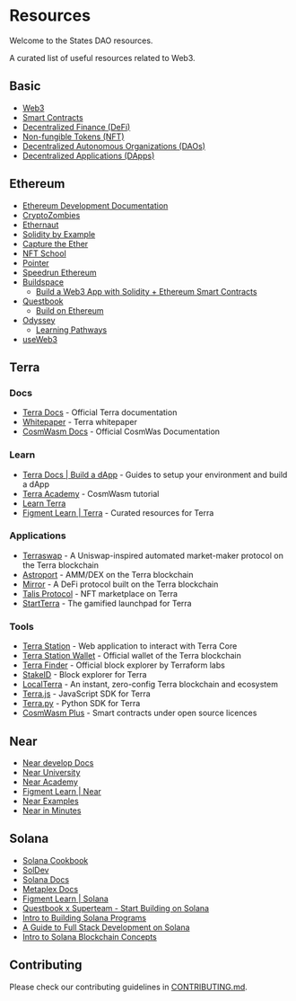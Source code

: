 # Resources
Welcome to the States DAO resources.

A curated list of useful resources related to Web3.

## Basic
- [Web3](https://www.useweb3.xyz/guides/what-is-web3)
- [Smart Contracts](https://ethereum.org/en/smart-contracts/)
- [Decentralized Finance (DeFi)](https://ethereum.org/en/defi/)
- [Non-fungible Tokens (NFT)](https://ethereum.org/en/nft/)
- [Decentralized Autonomous Organizations (DAOs)](https://ethereum.org/en/dao/)
- [Decentralized Applications (DApps)](https://ethereum.org/en/developers/docs/dapps/)

## Ethereum
- [Ethereum Development Documentation](https://ethereum.org/en/developers/docs/)
- [CryptoZombies](https://cryptozombies.io/)
- [Ethernaut](https://ethernaut.openzeppelin.com/)
- [Solidity by Example](https://solidity-by-example.org/)
- [Capture the Ether](https://capturetheether.com/)
- [NFT School](https://nftschool.dev/)
- [Pointer](https://www.pointer.gg/)
- [Speedrun Ethereum](https://speedrunethereum.com/)
- [Buildspace](https://buildspace.so/)
  - [Build a Web3 App with Solidity + Ethereum Smart Contracts](https://app.buildspace.so/projects/CO02cf0f1c-f996-4f50-9669-cf945ca3fb0b)
- [Questbook](https://www.questbook.app/)
  - [Build on Ethereum](https://openquest.xyz/tracks/build-on-ethereum)
- [Odyssey](https://www.odysseydao.com/)
    - [Learning Pathways](https://www.odysseydao.com/learn)
- [useWeb3](https://www.useweb3.xyz/)

## Terra

### Docs
- [Terra Docs](https://docs.terra.money/) - Official Terra documentation
- [Whitepaper](https://assets.website-files.com/611153e7af981472d8da199c/618b02d13e938ae1f8ad1e45_Terra_White_paper.pdf) - Terra whitepaper
- [CosmWasm Docs](https://docs.cosmwasm.com/docs) - Official CosmWas Documentation 

### Learn
- [Terra Docs | Build a dApp](https://docs.terra.money/docs/develop/dapp/README.html) - Guides to setup your environment and build a dApp
- [Terra Academy](https://academy.terra.money/courses/cosmwasm-smart-contracts-i) - CosmWasm tutorial
- [Learn Terra](https://learnterra.io/)
- [Figment Learn | Terra](https://learn.figment.io/protocols/terra) - Curated resources for Terra

### Applications
- [Terraswap](https://terraswap.io/) - A Uniswap-inspired automated market-maker protocol on the Terra blockchain
- [Astroport](https://astroport.fi/) - AMM/DEX on the Terra blockchain
- [Mirror](https://www.mirror.finance/) - A DeFi protocol built on the Terra blockchain
- [Talis Protocol](https://talis.art/) - NFT marketplace on Terra
- [StartTerra](https://starterra.io/) - The gamified launchpad for Terra

### Tools
- [Terra Station](https://station.terra.money/) - Web application to interact with Terra Core
- [Terra Station Wallet](https://chrome.google.com/webstore/detail/terra-station-wallet/aiifbnbfobpmeekipheeijimdpnlpgpp) - Official wallet of the Terra blockchain 
- [Terra Finder](https://finder.terra.money/) - Official block explorer by Terraform labs
- [StakeID](https://terra.stake.id/) - Block explorer for Terra
- [LocalTerra](https://github.com/terra-money/LocalTerra) - An instant, zero-config Terra blockchain and ecosystem
- [Terra.js](https://github.com/terra-money/terra.js) - JavaScript SDK for Terra
- [Terra.py](https://github.com/terra-money/terra.py) - Python SDK for Terra
- [CosmWasm Plus](https://github.com/terra-money/cosmwasm-plus) - Smart contracts under open source licences

## Near
- [Near develop Docs](https://docs.near.org/ko/docs/develop/basics/getting-started)
- [Near University](https://www.near.university/)
- [Near Academy](https://near.academy/)
- [Figment Learn | Near](https://learn.figment.io/protocols/near)
- [Near Examples](https://examples.near.org/)
- [Near in Minutes](https://near-in-minutes.com/)

## Solana
- [Solana Cookbook](https://solanacookbook.com/#contributing)
- [SolDev](https://soldev.app/?utm_source=solana.com)
- [Solana Docs](https://docs.solana.com/?utm_source=solana.com)
- [Metaplex Docs](https://docs.metaplex.com/?utm_source=solana.com)
- [Figment Learn | Solana](https://learn.figment.io/protocols/solana)
- [Questbook x Superteam - Start Building on Solana](https://www.startonsolana.com/)
- [Intro to Building Solana Programs](https://paulx.dev/blog/2021/01/14/programming-on-solana-an-introduction/)
- [A Guide to Full Stack Development on Solana](https://dev.to/dabit3/the-complete-guide-to-full-stack-solana-development-with-react-anchor-rust-and-phantom-3291)
- [Intro to Solana Blockchain Concepts](https://2501babe.github.io/posts/solana101.html)

## Contributing
Please check our contributing guidelines in [CONTRIBUTING.md](./CONTRIBUTING.md).
